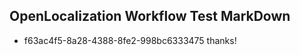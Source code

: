 ## OpenLocalization Workflow Test MarkDown
* f63ac4f5-8a28-4388-8fe2-998bc6333475 thanks!

<!--HONumber=Sep16_HO1-->


